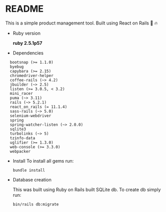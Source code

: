 # README

This is a simple product management tool. Built using React on Rails :muscle: :fire:

- Ruby version

  **ruby 2.5.1p57**

- Dependencies
```
  bootsnap (>= 1.1.0)
  byebug
  capybara (>= 2.15)
  chromedriver-helper
  coffee-rails (~> 4.2)
  jbuilder (~> 2.5)
  listen (>= 3.0.5, < 3.2)
  mini_racer
  puma (~> 3.11)
  rails (~> 5.2.1)
  react_on_rails (= 11.1.4)
  sass-rails (~> 5.0)
  selenium-webdriver
  spring
  spring-watcher-listen (~> 2.0.0)
  sqlite3
  turbolinks (~> 5)
  tzinfo-data
  uglifier (>= 1.3.0)
  web-console (>= 3.3.0)
  webpacker
```
- Install
  To install all gems run:
  ```
  bundle install
  ```

- Database creation

  This was built using Ruby on Rails built SQLite db.
  To create db simply run:
  ```
  bin/rails db:migrate
  ```
